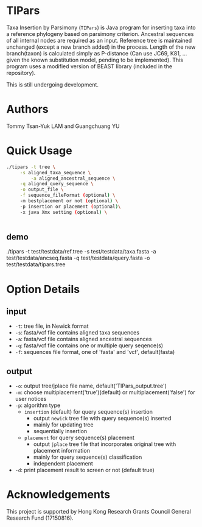 # TIPars

Taxa Insertion by Parsimony (`TIPars`) is Java program for inserting taxa into a reference phylogeny based on parsimony criterion.
Ancestral sequences of all internal nodes are required as an input. Reference tree is maintained unchanged (except a new branch added) in the process.
Length of the new branch(taxon) is calculated simply as P-distance (Can use JC69, K81, ... given the known substitution model, pending to be implemented).
This program uses a modified version of BEAST library (included in the repository).


This is still undergoing development.

# Authors


Tommy Tsan-Yuk LAM and Guangchuang YU


# Quick Usage

```bash
./tipars -t tree \
	 -s aligned_taxa_sequence \
         -a aligned_ancestral_sequence \
	 -q aligned_query_sequence \
	 -o output_file \
	 -f sequence_fileFormat (optional) \
	 -m bestplacement or not (optional) \
	 -p insertion or placement (optional)\
	 -x java Xmx setting (optional) \
	 
```
## demo
./tipars -t test/testdata/ref.tree -s test/testdata/taxa.fasta -a test/testdata/ancseq.fasta -q test/testdata/query.fasta -o test/testdata/tipars.tree


# Option Details

## input 

+ `-t`: tree file, in Newick format
+ `-s`: fasta/vcf file contains aligned taxa sequences
+ `-a`: fasta/vcf file contains aligned ancestral sequences
+ `-q`: fasta/vcf file contains one or multiple query seqence(s)
+ `-f`: sequences file format, one of 'fasta' and 'vcf', default(fasta)

## output

+ `-o`: output tree/jplace file name, default('TIPars_output.tree')
+ `-m`: choose multiplacement('true')(default) or multiplacement('false') for user notices
+ `-p`: algorithm type
  + `insertion` (default) for query sequence(s) insertion
    - output `newick` tree file with query sequence(s) inserted
    - mainly for updating tree
    - sequentially insertion
  + `placement` for query sequence(s) placement
    - output `jplace` tree file that incorporates original tree with placement information
    - mainly for query sequence(s) classification
    - independent placement
+ `-d`: print placement result to screen or not (default true)

# Acknowledgements

This project is supported by Hong Kong Research Grants Council General Research Fund (17150816).
